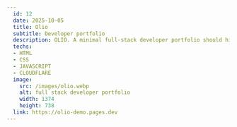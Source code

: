 ```yaml
---
  id: 12
  date: 2025-10-05
  title: Olio
  subtitle: Developer portfolio
  description: OLIO. A minimal full-stack developer portfolio should highlight your skills, projects, experience, and education concisely using clean HTML, CSS, and JavaScript.
  techs: 
  - HTML
  - CSS
  - JAVASCRIPT
  - CLOUDFLARE
  image:
    src: /images/olio.webp
    alt: full stack developer portfolio
    width: 1374
    height: 738
  link: https://olio-demo.pages.dev
---
```

